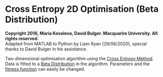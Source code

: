 # Cross Entropy 2D Optimisation (Beta Distribution)

**Copyright 2016, Maria Kovaleva, David Bulger.
Macquarire University. All rights reserved.**  
Adapted from MATLAB to Python by Liam Ryan (29/06/2020), special thanks to David Bulger in his assistance.

Two dimensional optimisation algorithm using the [Cross Entropy Method](https://en.wikipedia.org/wiki/Cross-entropy_method).
Data is fitted to a [Beta Distribution](https://en.wikipedia.org/wiki/Beta_distribution) in the algorithm. Parameters and the [fitness function](https://en.wikipedia.org/wiki/Fitness_function) can easily be changed.
